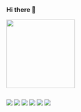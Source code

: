 ### Hi there 👋

<div>
  <a href="https://github.com/sirbraz">
  <img height="180em" src="https://github-readme-stats.vercel.app/api?username=sirbraz&show_icons=true&theme=tokyonight&include_all_commits=true&count_private=true"/>
  
  ##
 
<div> 
  <a href="https://play.google.com/store/apps/dev?id=5247965580684652456&hl" target="_blank"><img src="https://img.shields.io/badge/Google_Play-%EA4335?style=for-the-badge&logo=google-play&logoColor=white" target="_blank"></a>
  <a href="https://www.youtube.com/c/MilerAlpha" target="_blank"><img src="https://img.shields.io/badge/YouTube-FF0000?style=for-the-badge&logo=youtube&logoColor=white" target="_blank"></a>
 	<a href="https://www.reddit.com/user/SirBraz" target="_blank"><img src="https://img.shields.io/badge/Reddit-FF4500?style=for-the-badge&logo=reddit&logoColor=white" target="_blank"></a>
  <a href="https://www.twitch.tv/JeSuisBraz" target="_blank"><img src="https://img.shields.io/badge/Twitch-9146FF?style=for-the-badge&logo=twitch&logoColor=white" target="_blank"></a>
  <a href = "mailto:suporte001g@gmail.com"><img src="https://img.shields.io/badge/-Gmail-%23333?style=for-the-badge&logo=gmail&logoColor=white" target="_blank"></a>
  <a href="https://www.linkedin.com/in/waldécio-braz-97525b180" target="_blank"><img src="https://img.shields.io/badge/-LinkedIn-%230077B5?style=for-the-badge&logo=linkedin&logoColor=white" target="_blank"></a> 
</div>


<!--
**sirbraz/sirbraz** is a ✨ _special_ ✨ repository because its `README.md` (this file) appears on your GitHub profile.

Here are some ideas to get you started:

Check it: https://github.com/anuraghazra/github-readme-stats

- 🔭 I’m currently working on ...
- 🌱 I’m currently learning ...
- 👯 I’m looking to collaborate on ...
- 🤔 I’m looking for help with ...
- 💬 Ask me about ...
- 📫 How to reach me: suporte001g@gmail.com
- 😄 Pronouns: ...
- ⚡ Fun fact: ...
-->
